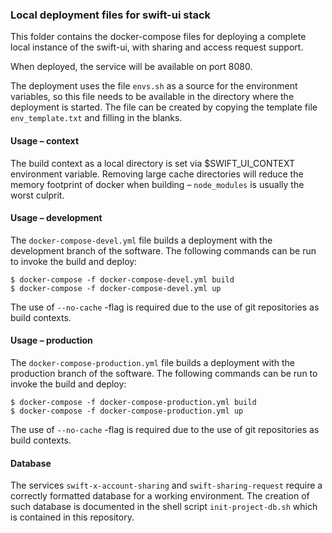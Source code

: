 ### Local deployment files for swift-ui stack
This folder contains the docker-compose files for deploying a complete local
instance of the swift-ui, with sharing and access request support.

When deployed, the service will be available on port 8080.

The deployment uses the file `envs.sh` as a source for the environment
variables, so this file needs to be available in the directory where the
deployment is started. The file can be created by copying the template file
`env_template.txt` and filling in the blanks.

#### Usage – context
The build context as a local directory is set via $SWIFT_UI_CONTEXT
environment variable. Removing large cache directories will reduce the
memory footprint of docker when building – `node_modules` is usually the
worst culprit.

#### Usage – development
The `docker-compose-devel.yml` file builds a deployment with the development
branch of the software. The following commands can be run to invoke the build
and deploy:
```
$ docker-compose -f docker-compose-devel.yml build
$ docker-compose -f docker-compose-devel.yml up
```
The use of `--no-cache` -flag is required due to the use of git repositories
as build contexts.

#### Usage – production
The `docker-compose-production.yml` file builds a deployment with the
production branch of the software. The following commands can be run to invoke
the build and deploy:
```
$ docker-compose -f docker-compose-production.yml build
$ docker-compose -f docker-compose-production.yml up
```
The use of `--no-cache` -flag is required due to the use of git repositories
as build contexts.

#### Database
The services `swift-x-account-sharing` and `swift-sharing-request` require a
correctly formatted database for a working environment. The creation of such
database is documented in the shell script `init-project-db.sh` which is
contained in this repository.
